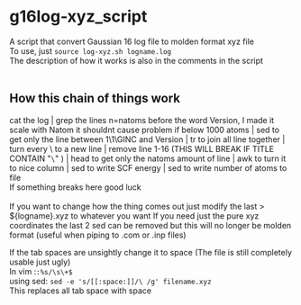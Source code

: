 # g16log-xyz_script
A script that convert Gaussian 16 log file to molden format xyz file<br />
To use, just `source log-xyz.sh logname.log`<br />
The description of how it works is also in the comments in the script <br /><br />
## How this chain of things work
cat the log | grep the lines n=natoms before the word Version, I made it scale with Natom it shouldnt cause problem if below 1000 atoms | 
sed to get only the line between 1\1\GINC and Version | tr to join all line together | turn every \ to a new line | 
remove line 1-16 (THIS WILL BREAK IF TITLE CONTAIN "`\`" ) | head to get only the natoms amount of line | awk to turn it to nice column | 
sed to write SCF energy | sed to write number of atoms to file <br />
If something breaks here good luck <br /><br />
If you want to change how the thing comes out just modify the last > ${logname}.xyz to whatever you want
If you need just the pure xyz coordinates the last 2 sed can be removed but this will no longer be molden format (useful when piping to .com or .inp files)

If the tab spaces are unsightly change it to space (The file is still completely usable just ugly) <br />
In vim :`:%s/\s\+$` <br />
using sed: `sed -e 's/[[:space:]]/\ /g' filename.xyz` <br />
This replaces all tab space with space 
